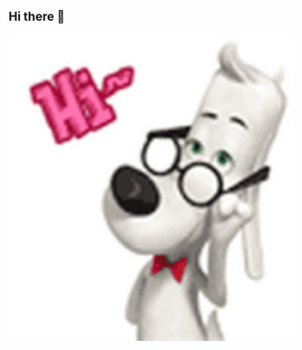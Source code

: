 ## Hi there 👋

<img src= "https://github.com/Astalex-s/Astalex-s/blob/main/cute-dog.gif" alt="The unlimited" width="600">
  
